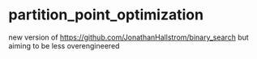# partition_point_optimization
new version of https://github.com/JonathanHallstrom/binary_search but aiming to be less overengineered
